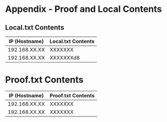 # Appendix - Proof and Local Contents

## Local.txt Contents

| IP (Hostname) | Local.txt Contents |
| ------------- | ------------------ |
| 192.168.XX.XX       | XXXXXXX          |
| 192.168.XX.XX      | XXXXXXXd8         |

# Proof.txt Contents


| IP (Hostname) | Proof.txt Contents |
| ------------- | ------------------ |
|  192.168.XX.XX     | XXXXXXX          |
|  192.168.XX.XX     | XXXXXXX          |
